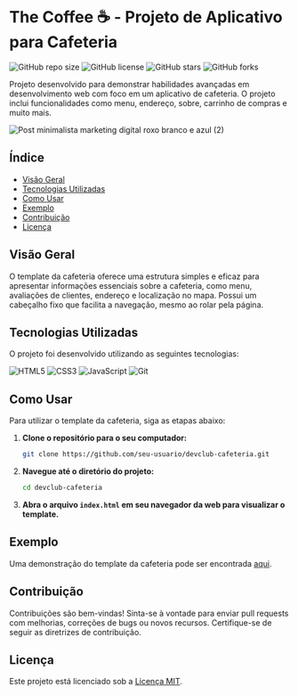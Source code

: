 
# The Coffee   ☕ - Projeto de Aplicativo para Cafeteria

![GitHub repo size](https://img.shields.io/github/repo-size/seu-usuario/devclub-cafeteria)
![GitHub license](https://img.shields.io/github/license/seu-usuario/devclub-cafeteria)
![GitHub stars](https://img.shields.io/github/stars/seu-usuario/devclub-cafeteria?style=social)
![GitHub forks](https://img.shields.io/github/forks/seu-usuario/devclub-cafeteria?style=social)

Projeto desenvolvido para demonstrar habilidades avançadas em desenvolvimento web com foco em um aplicativo de cafeteria. O projeto inclui funcionalidades como menu, endereço, sobre, carrinho de compras e muito mais.

![Post minimalista marketing digital roxo branco e azul (2)](https://github.com/thmedu/The-Coffee/assets/141462806/cf032ed5-3c33-4184-bbbf-850817ddae7e)

## Índice

- [Visão Geral](#visão-geral)
- [Tecnologias Utilizadas](#tecnologias-utilizadas)
- [Como Usar](#como-usar)
- [Exemplo](#exemplo)
- [Contribuição](#contribuição)
- [Licença](#licença)

## Visão Geral

O template da cafeteria oferece uma estrutura simples e eficaz para apresentar informações essenciais sobre a cafeteria, como menu, avaliações de clientes, endereço e localização no mapa. Possui um cabeçalho fixo que facilita a navegação, mesmo ao rolar pela página.

## Tecnologias Utilizadas

O projeto foi desenvolvido utilizando as seguintes tecnologias:

![HTML5](https://img.shields.io/badge/HTML5-%23E34F26.svg?style=for-the-badge&logo=html5&logoColor=white)
![CSS3](https://img.shields.io/badge/CSS3-%231572B6.svg?style=for-the-badge&logo=css3&logoColor=white)
![JavaScript](https://img.shields.io/badge/JavaScript-%23323330.svg?style=for-the-badge&logo=javascript&logoColor=%23F7DF1E)
![Git](https://img.shields.io/badge/Git-%23F05033.svg?style=for-the-badge&logo=git&logoColor=white)

## Como Usar

Para utilizar o template da cafeteria, siga as etapas abaixo:

1. **Clone o repositório para o seu computador:**

   ```bash
   git clone https://github.com/seu-usuario/devclub-cafeteria.git
   ```

2. **Navegue até o diretório do projeto:**

   ```bash
   cd devclub-cafeteria
   ```

3. **Abra o arquivo `index.html` em seu navegador da web para visualizar o template.**

## Exemplo

Uma demonstração do template da cafeteria pode ser encontrada [aqui](https://github.com/seu-usuario/devclub-cafeteria).

## Contribuição

Contribuições são bem-vindas! Sinta-se à vontade para enviar pull requests com melhorias, correções de bugs ou novos recursos. Certifique-se de seguir as diretrizes de contribuição.

## Licença

Este projeto está licenciado sob a [Licença MIT](./LICENSE).


